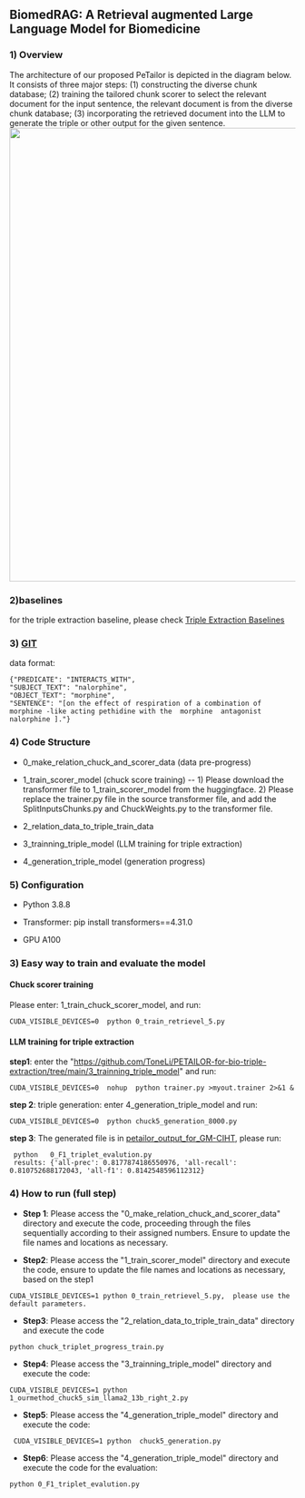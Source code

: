 ## BiomedRAG: A Retrieval augmented Large Language Model for Biomedicine

### 1) Overview

The architecture of our proposed PeTailor is depicted in the diagram below.
It  consists of three major steps:  (1) constructing the diverse chunk database; (2) training the tailored chunk scorer to select the relevant document for the input sentence, the relevant document is from the diverse chunk database; (3) incorporating the retrieved document into the LLM  to generate the triple or other output for the given sentence.
<img src="https://github.com/ToneLi/PETAILOR-for-bio-triple-extraction/blob/main/framework.png" width="800"/>

### 2)baselines

for the triple extraction baseline, please check [Triple Extraction Baselines](https://github.com/ToneLi/Sunflowers-triplet-extraction)


### 3) [GIT](https://github.com/ToneLi/PETAILOR-for-bio-triple-extraction/tree/main/dataset/0_GM-CIHT)

data format:

```
{"PREDICATE": "INTERACTS_WITH",
"SUBJECT_TEXT": "nalorphine",
"OBJECT_TEXT": "morphine",
"SENTENCE": "[on the effect of respiration of a combination of  morphine -like acting pethidine with the  morphine  antagonist  nalorphine ]."}
```
###  4) Code Structure

* 0_make_relation_chuck_and_scorer_data (data pre-progress)

* 1_train_scorer_model  (chuck score training)
      --  1) Please download the transformer file to 1_train_scorer_model from the huggingface. 2) Please replace the trainer.py file in the source transformer file, and add the  SplitInputsChunks.py and ChuckWeights.py to the transformer file.

* 2_relation_data_to_triple_train_data

* 3_trainning_triple_model  (LLM training for triple extraction)

* 4_generation_triple_model  (generation progress) 


### 5) Configuration

* Python  3.8.8

* Transformer: pip install transformers==4.31.0

* GPU A100

### 3)  Easy way to train and evaluate the model
####  Chuck scorer training

Please enter: 1_train_chuck_scorer_model, and run:

```
CUDA_VISIBLE_DEVICES=0  python 0_train_retrievel_5.py
```

#### LLM training for triple extraction

**step1**: enter the "https://github.com/ToneLi/PETAILOR-for-bio-triple-extraction/tree/main/3_trainning_triple_model" and run:

 ```
CUDA_VISIBLE_DEVICES=0  nohup  python trainer.py >myout.trainer 2>&1 &   
```

**step 2**:  triple generation:
enter 4_generation_triple_model and run:
```
CUDA_VISIBLE_DEVICES=0  python chuck5_generation_8000.py
```
**step 3**:  The generated file is in [petailor_output_for_GM-CIHT](https://github.com/ToneLi/PETAILOR-for-bio-triple-extraction/blob/main/4_generation_triple_model/chuck_5_triplet_8000.json), please run:

 ```
  python   0_F1_triplet_evalution.py
  results: {'all-prec': 0.8177874186550976, 'all-recall': 0.810752688172043, 'all-f1': 0.8142548596112312}
```
 

### 4) How to run (full step)

* **Step 1**: Please access the "0_make_relation_chuck_and_scorer_data" directory and execute the code, proceeding through the files sequentially according to their assigned numbers. Ensure to update the file names and locations as necessary.

* **Step2**:  Please access the "1_train_scorer_model" directory and execute the code,  ensure to update the file names and locations as necessary, based on the step1
```
CUDA_VISIBLE_DEVICES=1 python 0_train_retrievel_5.py,  please use the default parameters.
```
* **Step3**:   Please access the "2_relation_data_to_triple_train_data" directory and execute the code
```
python chuck_triplet_progress_train.py
```
* **Step4**:  Please access the "3_trainning_triple_model" directory and execute the code:
```
CUDA_VISIBLE_DEVICES=1 python 1_ourmethod_chuck5_sim_llama2_13b_right_2.py
```
* **Step5**:  Please access the "4_generation_triple_model" directory and execute the code:
```
 CUDA_VISIBLE_DEVICES=1 python  chuck5_generation.py
```
* **Step6**:   Please access the "4_generation_triple_model" directory and execute the code  for the evaluation:
```
python 0_F1_triplet_evalution.py
```

